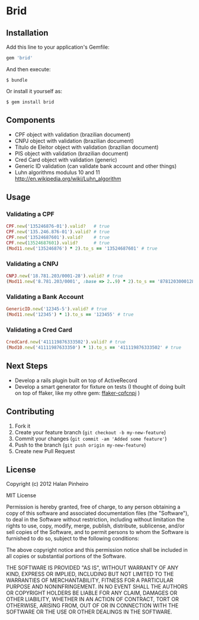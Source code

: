 # Brid


## Installation

Add this line to your application's Gemfile:

``` ruby
gem 'brid'
```

And then execute:

    $ bundle

Or install it yourself as:

    $ gem install brid

## Components

* CPF object with validation (brazilian document)
* CNPJ object with validation (brazilian document)
* Título de Eleitor object with validation (brazilian document)
* PIS object with validation (brazilian document)
* Cred Card object with validation (generic)
* Generic ID validation (can validate bank account and other things)
* Luhn algorithms modulus 10 and 11 http://en.wikipedia.org/wiki/Luhn_algorithm

## Usage

### Validating a CPF

``` ruby
CPF.new('135246876-01').valid?   # true
CPF.new('135.246.876-01').valid? # true
CPF.new('13524687601').valid?    # true
CPF.new(13524687601).valid?      # true
(Mod11.new('135246876') * 2).to_s == '13524687601' # true
```

### Validating a CNPJ

``` ruby
CNPJ.new('18.781.203/0001-28').valid? # true
(Mod11.new('8.781.203/0001', :base => 2..9) * 2).to_s == '8781203000128' # true
``` 
  
### Validating a Bank Account

``` ruby
GenericID.new('12345-5').valid? # true
(Mod11.new('12345') * 1).to_s == '123455' # true
```

### Validating a Cred Card

``` ruby
CredCard.new('411119876333502').valid? # true
(Mod10.new('41111987633350') * 1).to_s == '411119876333502' # true
```


## Next Steps

* Develop a rails plugin built on top of ActiveRecord
* Develop a smart generator for fixture on tests (I thought of doing built on top of ffaker, like my othre gem: [ffaker-cpfcnpj](https://github.com/halan/ffaker-cpfcnpj) )

## Contributing

1. Fork it
2. Create your feature branch (`git checkout -b my-new-feature`)
3. Commit your changes (`git commit -am 'Added some feature'`)
4. Push to the branch (`git push origin my-new-feature`)
5. Create new Pull Request

## License

Copyright (c) 2012 Halan Pinheiro

MIT License

Permission is hereby granted, free of charge, to any person obtaining
a copy of this software and associated documentation files (the
"Software"), to deal in the Software without restriction, including
without limitation the rights to use, copy, modify, merge, publish,
distribute, sublicense, and/or sell copies of the Software, and to
permit persons to whom the Software is furnished to do so, subject to
the following conditions:

The above copyright notice and this permission notice shall be
included in all copies or substantial portions of the Software.

THE SOFTWARE IS PROVIDED "AS IS", WITHOUT WARRANTY OF ANY KIND,
EXPRESS OR IMPLIED, INCLUDING BUT NOT LIMITED TO THE WARRANTIES OF
MERCHANTABILITY, FITNESS FOR A PARTICULAR PURPOSE AND
NONINFRINGEMENT. IN NO EVENT SHALL THE AUTHORS OR COPYRIGHT HOLDERS BE
LIABLE FOR ANY CLAIM, DAMAGES OR OTHER LIABILITY, WHETHER IN AN ACTION
OF CONTRACT, TORT OR OTHERWISE, ARISING FROM, OUT OF OR IN CONNECTION
WITH THE SOFTWARE OR THE USE OR OTHER DEALINGS IN THE SOFTWARE.
